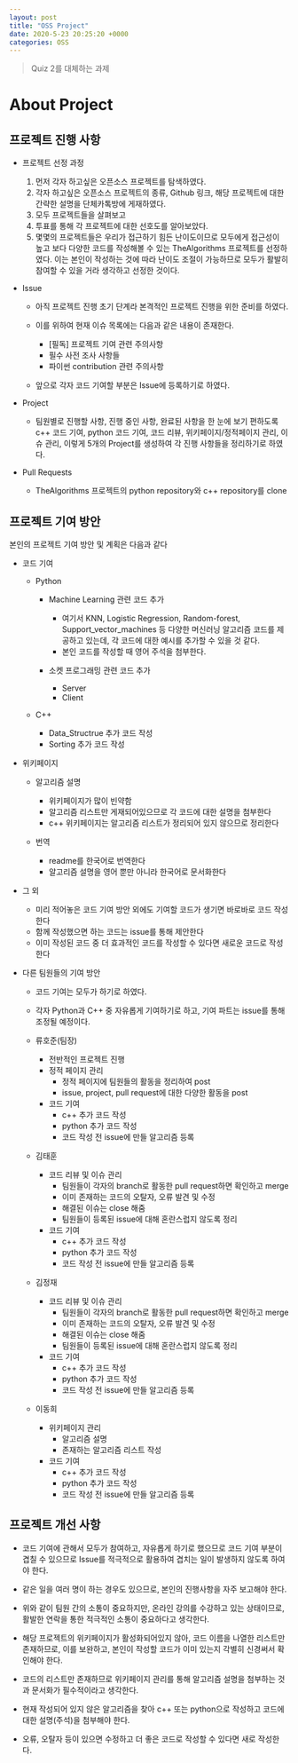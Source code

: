 ```yaml
---
layout: post
title: "OSS Project"
date: 2020-5-23 20:25:20 +0000
categories: OSS
---
```


>Quiz 2를 대체하는 과제

About Project
===============

프로젝트 진행 사항
------------------

* 프로젝트 선정 과정

  1. 먼저 각자 하고싶은 오픈소스 프로젝트를 탐색하였다.
  2. 각자 하고싶은 오픈소스 프로젝트의 종류, Github 링크, 해당 프로젝트에 대한 간략한 설명을 단체카톡방에 게재하였다.
  3. 모두 프로젝트들을 살펴보고
  4. 투표를 통해 각 프로젝트에 대한 선호도를 알아보았다.
  5. 몇몇의 프로젝트들은 우리가 접근하기 힘든 난이도이므로 모두에게 접근성이 높고 보다 다양한 코드를 작성해볼 수 있는 TheAlgorithms 프로젝트를 선정하였다. 이는 본인이 작성하는 것에 따라 난이도 조절이 가능하므로 모두가 활발히 참여할 수 있을 거라 생각하고 선정한 것이다.

* Issue

  * 아직 프로젝트 진행 초기 단계라 본격적인 프로젝트 진행을 위한 준비를 하였다.
  
  * 이를 위하여 현재 이슈 목록에는 다음과 같은 내용이 존재한다.
  
    - [필독] 프로젝트 기여 관련 주의사항
    - 필수 사전 조사 사항들
    - 파이썬 contribution 관련 주의사항
    
  * 앞으로 각자 코드 기여할 부분은 Issue에 등록하기로 하였다.

* Project

  * 팀원별로 진행할 사항, 진행 중인 사항, 완료된 사항을 한 눈에 보기 편하도록 c++ 코드 기여, python 코드 기여, 코드 리뷰, 위키페이지/정적페이지 관리, 이슈 관리, 이렇게 5개의 Project를 생성하여 각 진행 사항들을 정리하기로 하였다.

* Pull Requests

  * TheAlgorithms 프로젝트의 python repository와 c++ repository를 clone
  

프로젝트 기여 방안
-------------------

본인의 프로젝트 기여 방안 및 계획은 다음과 같다

* 코드 기여

  * Python
  
    * Machine Learning 관련 코드 추가
    
      * 여기서 KNN, Logistic Regression, Random-forest, Support_vector_machines 등 다양한 머신러닝 알고리즘 코드를 제공하고 있는데, 각 코드에 대한 예시를 추가할 수 있을 것 같다.
      * 본인 코드를 작성할 때 영어 주석을 첨부한다.
      
    * 소켓 프로그래밍 관련 코드 추가
    
      * Server
      * Client
      
  * C++
  
    * Data_Structrue 추가 코드 작성
    * Sorting 추가 코드 작성
    
* 위키페이지 

  * 알고리즘 설명
  
    * 위키페이지가 많이 빈약함
    * 알고리즘 리스트만 게재되어있으므로 각 코드에 대한 설명을 첨부한다
    * c++ 위키페이지는 알고리즘 리스트가 정리되어 있지 않으므로 정리한다
    
  * 번역
  
    * readme를 한국어로 번역한다
    * 알고리즘 설명을 영어 뿐만 아니라 한국어로 문서화한다
    
* 그 외

  * 미리 적어놓은 코드 기여 방안 외에도 기여할 코드가 생기면 바로바로 코드 작성한다
  * 함께 작성했으면 하는 코드는 issue를 통해 제안한다
  * 이미 작성된 코드 중 더 효과적인 코드를 작성할 수 있다면 새로운 코드로 작성한다
  
* 다른 팀원들의 기여 방안

  * 코드 기여는 모두가 하기로 하였다.
  * 각자 Python과 C++ 중 자유롭게 기여하기로 하고, 기여 파트는 issue를 통해 조정될 예정이다.


  * 류호준(팀장)
    - 전반적인 프로젝트 진행 
    - 정적 페이지 관리
      - 정적 페이지에 팀원들의 활동을 정리하여 post
      - issue, project, pull request에 대한 다양한 활동을 post
    - 코드 기여
      - c++ 추가 코드 작성
      - python 추가 코드 작성
      - 코드 작성 전 issue에 만들 알고리즘 등록
      
  * 김태훈
    - 코드 리뷰 및 이슈 관리
      - 팀원들이 각자의 branch로 활동한 pull request하면 확인하고 merge
      - 이미 존재하는 코드의 오탈자, 오류 발견 및 수정
      - 해결된 이슈는 close 해줌
      - 팀원들이 등록된 issue에 대해 혼란스럽지 않도록 정리
    - 코드 기여
      - c++ 추가 코드 작성
      - python 추가 코드 작성
      - 코드 작성 전 issue에 만들 알고리즘 등록
      
  * 김정재
    - 코드 리뷰 및 이슈 관리
      - 팀원들이 각자의 branch로 활동한 pull request하면 확인하고 merge
      - 이미 존재하는 코드의 오탈자, 오류 발견 및 수정
      - 해결된 이슈는 close 해줌
      - 팀원들이 등록된 issue에 대해 혼란스럽지 않도록 정리
    - 코드 기여
      - c++ 추가 코드 작성
      - python 추가 코드 작성
      - 코드 작성 전 issue에 만들 알고리즘 등록
      
  * 이동희
    - 위키페이지 관리
      - 알고리즘 설명 
      - 존재하는 알고리즘 리스트 작성
    - 코드 기여
      - c++ 추가 코드 작성
      - python 추가 코드 작성
      - 코드 작성 전 issue에 만들 알고리즘 등록



프로젝트 개선 사항
------------------
* 코드 기여에 관해서 모두가 참여하고, 자유롭게 하기로 했으므로 코드 기여 부분이 겹칠 수 있으므로 Issue를 적극적으로 활용하여 겹치는 일이 발생하지 않도록 하여야 한다.

* 같은 일을 여러 명이 하는 경우도 있으므로, 본인의 진행사항을 자주 보고해야 한다.

* 위와 같이 팀원 간의 소통이 중요하지만, 온라인 강의를 수강하고 있는 상태이므로, 활발한 연락을 통한 적극적인 소통이 중요하다고 생각한다.

* 해당 프로젝트의 위키페이지가 활성화되어있지 않아, 코드 이름을 나열한 리스트만 존재하므로, 이를 보완하고, 본인이 작성할 코드가 이미 있는지 각별히 신경써서 확인해야 한다. 

* 코드의 리스트만 존재하므로 위키페이지 관리를 통해 알고리즘 설명을 첨부하는 것과 문서화가 필수적이라고 생각한다.

* 현재 작성되어 있지 않은 알고리즘을 찾아 c++ 또는 python으로 작성하고 코드에 대한 설명(주석)을 첨부해야 한다.

* 오류, 오탈자 등이 있으면 수정하고 더 좋은 코드로 작성할 수 있다면 새로 작성한다.







